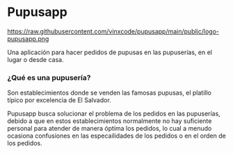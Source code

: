 # Pupusapp

https://raw.githubusercontent.com/vinxcode/pupusapp/main/public/logo-pupusapp.png

Una aplicación para hacer pedidos de pupusas en las pupuserías, en el lugar o desde casa.

### ¿Qué es una pupusería?
Son establecimientos donde se venden las famosas pupusas, el platillo típico por excelencia de El Salvador. 

Pupusapp busca solucionar el problema de los pedidos en las pupuserías, debido a que en estos establecimientos normalmente no hay suficiente personal para atender de manera óptima los pedidos, lo cual a menudo ocasiona confusiones en las especailidades de los pedidos o en el orden de los pedidos.
